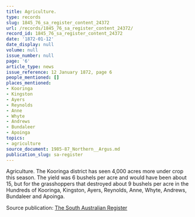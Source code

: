 ```yaml
---
title: Agriculture.
type: records
slug: 1845_76_sa_register_content_24372
url: /records/1845_76_sa_register_content_24372/
record_id: 1845_76_sa_register_content_24372
date: '1872-01-12'
date_display: null
volume: null
issue_number: null
page: '6'
article_type: news
issue_reference: 12 January 1872, page 6
people_mentioned: []
places_mentioned:
- Kooringa
- Kingston
- Ayers
- Reynolds
- Anne
- Whyte
- Andrews
- Bundaleer
- Apoinga
topics:
- agriculture
source_document: 1985-87_Northern__Argus.md
publication_slug: sa-register
---
```


Agriculture.  The Kooringa district has seen 4,000 acres more under crop this season.  The yield was 6 bushels per acre and would have been about 15, but for the grasshoppers that destroyed about 9 bushels per acre in the Hundreds of Kooringa, Kingston, Ayers, Reynolds, Anne, Whyte, Andrews, Bundaleer and Apoinga.

Source publication: [The South Australian Register](/publications/sa-register/)
